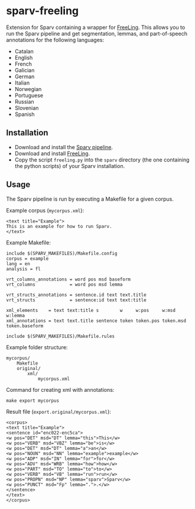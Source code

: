 # sparv-freeling

Extension for Sparv containing a wrapper for [FreeLing](http://nlp.lsi.upc.edu/freeling/node/30).
This allows you to run the Sparv pipeline and get segmentation, lemmas,
and part-of-speech annotations for the following languages:

* Catalan
* English
* French
* Galician
* German
* Italian
* Norwegian
* Portuguese
* Russian
* Slovenian
* Spanish


## Installation

* Download and install the [Sparv pipeline](https://github.com/spraakbanken/sparv-pipeline).
* Download and install [FreeLing](http://nlp.lsi.upc.edu/freeling/node/30).
* Copy the script `freeling.py` into the `sparv` directory (the one containing the python scripts) of your Sparv installation.

## Usage

The Sparv pipeline is run by executing a Makefile for a given corpus.

Example corpus (`mycorpus.xml`):

```
<text title="Example">
This is an example for how to run Sparv.
</text>
```

Example Makefile:
```
include $(SPARV_MAKEFILES)/Makefile.config
corpus = example
lang = en
analysis = fl

vrt_columns_annotations = word pos msd baseform
vrt_columns             = word pos msd lemma   

vrt_structs_annotations = sentence.id text text.title
vrt_structs             = sentence:id text text:title

xml_elements    = text text:title s        w     w:pos     w:msd     w:lemma       
xml_annotations = text text.title sentence token token.pos token.msd token.baseform

include $(SPARV_MAKEFILES)/Makefile.rules
```

Example folder structure:

```
mycorpus/
    Makefile
    original/
        xml/
            mycorpus.xml
```


Command for creating xml with annotations:

    make export mycorpus

Result file (`export.original/mycorpus.xml`):
```
<corpus>
<text title="Example">
<sentence id="enc022-enc5ca">
<w pos="DET" msd="DT" lemma="this">This</w>
<w pos="VERB" msd="VBZ" lemma="be">is</w>
<w pos="DET" msd="DT" lemma="a">an</w>
<w pos="NOUN" msd="NN" lemma="example">example</w>
<w pos="ADP" msd="IN" lemma="for">for</w>
<w pos="ADV" msd="WRB" lemma="how">how</w>
<w pos="PART" msd="TO" lemma="to">to</w>
<w pos="VERB" msd="VB" lemma="run">run</w>
<w pos="PROPN" msd="NP" lemma="sparv">Sparv</w>
<w pos="PUNCT" msd="Fp" lemma=".">.</w>
</sentence>
</text>
</corpus>
```
